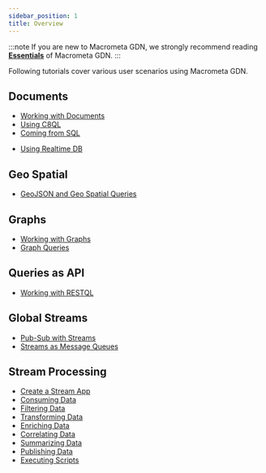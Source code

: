 ```yaml
---
sidebar_position: 1
title: Overview
---
```


:::note
If you are new to Macrometa GDN, we strongly recommend reading **[Essentials](../../../essentials/overview.md)** of Macrometa GDN.
:::

Following tutorials cover various user scenarios using Macrometa GDN.

## Documents

* [Working with Documents](working-with-documents.md)
* [Using C8QL](../../../c8ql/fundamentals.md)
* [Coming from SQL](../../../c8ql/coming-from-sql.md)
<!-- * [Using Spot Collections](using-spotcollections.md) -->
* [Using Realtime DB](using-realtime-updates.md)

## Geo Spatial

* [GeoJSON and Geo Spatial Queries](overview.md)

## Graphs

* [Working with Graphs](overview.md)
* [Graph Queries](../../graphs/tutorials/graph-queries.md)

## Queries as API

* [Working with RESTQL](overview.md)

## Global Streams

* [Pub-Sub with Streams](../../../streams/tutorials/pub-sub-streams.md)
* [Streams as Message Queues](overview.md)

## Stream Processing

* [Create a Stream App](../../../cep/tutorials/create-stream-app.md)
* [Consuming Data](../../../cep/tutorials/consuming-data.md)
* [Filtering Data](../../../cep/tutorials/filtering-data.md)
* [Transforming Data](../../../cep/tutorials/transforming-data.md)
* [Enriching Data](../../../cep/tutorials/enriching-data.md)
* [Correlating Data](../../../cep/tutorials/correlating-data.md)
* [Summarizing Data](../../../cep/tutorials/summarizing-data.md)
* [Publishing Data](../../../cep/tutorials/publishing-data.md)
* [Executing Scripts](../../../cep/tutorials/executing-scripts.md)